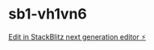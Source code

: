 # sb1-vh1vn6

[Edit in StackBlitz next generation editor ⚡️](https://stackblitz.com/~/github.com/0neNetwork/sb1-vh1vn6)
